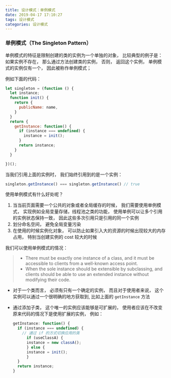 ```yaml
---
title: 设计模式：单例模式
date: 2019-04-17 17:10:27
tags: 设计模式
categories: 设计模式
---
```


### 单例模式（The Singleton Pattern）

单例模式的特征是限制创建的类的实例为一个单独的对象， 比较典型的例子是： 如果实例不存在， 那么通过方法创建类的实例， 否则， 返回这个实例， 单例模式的实例仅有一个， 因此被称作单例模式；

例如下面的代码：

```js
let singleton = (function () {
  let instance;
  function init() {
    return {
      publicName: name,
    }
  }
  return {
    getInstance: function() {
      if (instance === undefined) {
        instance = init();
      }
      return instance;
    }
  }

})();
```

当我们引用上面的实例时， 我们始终引用到的是一个实例：

```js
singleton.getInstance() === singleton.getInstance() // true
```

使用单例模式有什么好处呢？

1. 当当前页面需要一个公共的对象或者全局缓存的时候， 我们需要使用单例模式， 实现例如全局变量存储，线程池之类的功能， 使用单例可以让多个引用的实例状态保持一致， 因此这些多次引用只是引用的同一个实例
2. 划分命名空间， 避免全局变量污染
3. 在使用的时候实例化对象， 可以防止如果引入大的资源的时候出现较大的内存占用， 特别当创建实例的 cost 较大的时候

我们可以使用单例模式的情况：

>* There must be exactly one instance of a class, and it must be accessible to clients from a well-known access point.
>* When the sole instance should be extensible by subclassing, and clients should be able to use an extended instance without modifying their code.

* 对于一个类而言， 必须有只有一个确定的实例， 而且对于使用者来说， 这个实例可以通过一个很明确的地方获取到, 比如上面的 `getInstance` 方法

* 通过添加子类， 这个唯一的实例应该能够是可扩展的， 使用者应该在不改变原来代码的情况下是使用扩展的实例， 例如：

  ```js
  getInstance: function() {
    if (instance === undefined) {
      // 通过 if 的方式切换应用的类
    	if (useClassA) {
        instance = new classA();
    	} else {
        instance = init();
    	}
    }
  	return instance;
  }
  ```